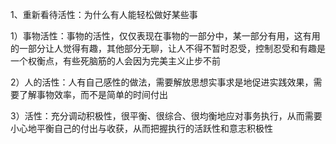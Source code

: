 1、重新看待活性：为什么有人能轻松做好某些事

1）事物活性：事物的活性，仅仅表现在事物的一部分中，某一部分有用，这有用的一部分让人觉得有趣，其他部分无聊，让人不得不暂时忍受，控制忍受和有趣是一个权衡点，有些死脑筋的人会因为完美主义止步不前

2）人的活性：人有自己感性的做法，需要解放思想实事求是地促进实践效果，需要了解事物效率，而不是简单的时间付出

3）活性：充分调动积极性，很平衡、很综合、很均衡地应对事务执行，从而需要小心地平衡自己的付出与收获，从而把握执行的活跃性和意志积极性
